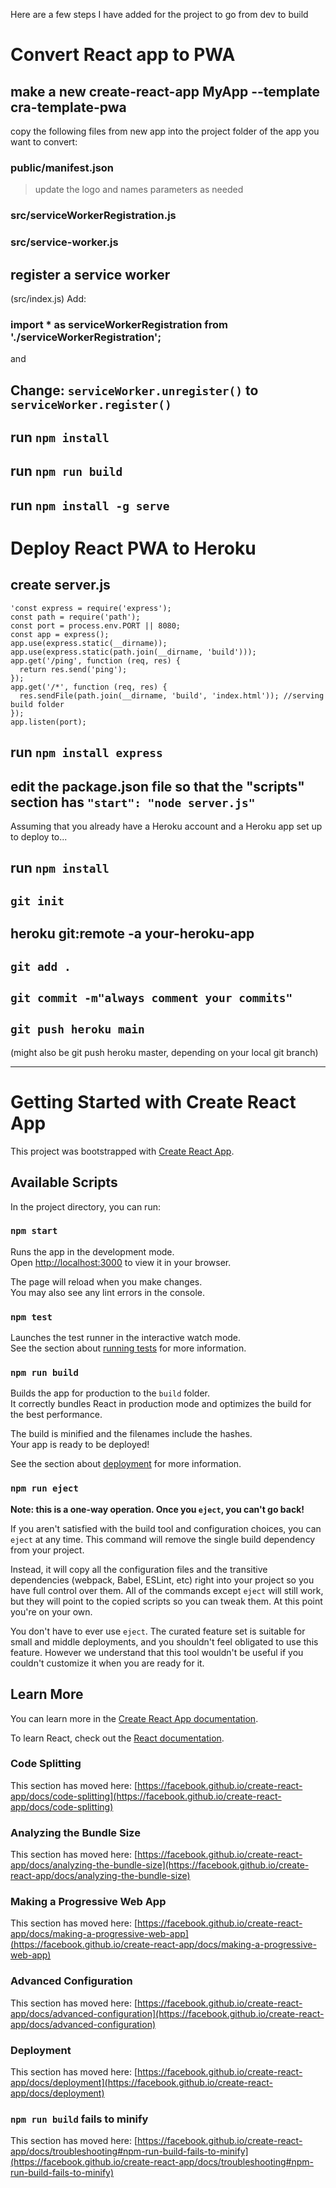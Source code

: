 Here are a few steps I have added for the project to go from dev to build


# Convert React app to PWA

## make a new create-react-app MyApp --template cra-template-pwa

copy the following files from new app into the project folder of the app you want to convert:

### public/manifest.json
 > update the logo and names parameters as needed

### src/serviceWorkerRegistration.js
### src/service-worker.js



## register a service worker
(src/index.js) 
Add:
### import * as serviceWorkerRegistration from './serviceWorkerRegistration';

and   
## Change: `serviceWorker.unregister()`  to `serviceWorker.register()`


## run `npm install`

## run `npm run build`

## run `npm install -g serve`




# Deploy React PWA to Heroku

## create server.js
```
'const express = require('express');
const path = require('path');
const port = process.env.PORT || 8080;
const app = express();
app.use(express.static(__dirname));
app.use(express.static(path.join(__dirname, 'build')));
app.get('/ping', function (req, res) {
  return res.send('ping');
});
app.get('/*', function (req, res) {
  res.sendFile(path.join(__dirname, 'build', 'index.html')); //serving build folder
});
app.listen(port);
```

## run `npm install express`

## edit the package.json file so that the "scripts" section has `"start": "node server.js"` 

Assuming that you already have a Heroku account and a Heroku app set up to deploy to...

## run `npm install`
## `git init`
## heroku git:remote -a your-heroku-app
## `git add . `
## `git commit -m"always comment your commits"`
## `git push heroku main`
(might also be git push heroku master, depending on your local git branch)


-----------------------------------
# Getting Started with Create React App

This project was bootstrapped with [Create React App](https://github.com/facebook/create-react-app).

## Available Scripts

In the project directory, you can run:

### `npm start`

Runs the app in the development mode.\
Open [http://localhost:3000](http://localhost:3000) to view it in your browser.

The page will reload when you make changes.\
You may also see any lint errors in the console.

### `npm test`

Launches the test runner in the interactive watch mode.\
See the section about [running tests](https://facebook.github.io/create-react-app/docs/running-tests) for more information.

### `npm run build`

Builds the app for production to the `build` folder.\
It correctly bundles React in production mode and optimizes the build for the best performance.

The build is minified and the filenames include the hashes.\
Your app is ready to be deployed!

See the section about [deployment](https://facebook.github.io/create-react-app/docs/deployment) for more information.

### `npm run eject`

**Note: this is a one-way operation. Once you `eject`, you can't go back!**

If you aren't satisfied with the build tool and configuration choices, you can `eject` at any time. This command will remove the single build dependency from your project.

Instead, it will copy all the configuration files and the transitive dependencies (webpack, Babel, ESLint, etc) right into your project so you have full control over them. All of the commands except `eject` will still work, but they will point to the copied scripts so you can tweak them. At this point you're on your own.

You don't have to ever use `eject`. The curated feature set is suitable for small and middle deployments, and you shouldn't feel obligated to use this feature. However we understand that this tool wouldn't be useful if you couldn't customize it when you are ready for it.

## Learn More

You can learn more in the [Create React App documentation](https://facebook.github.io/create-react-app/docs/getting-started).

To learn React, check out the [React documentation](https://reactjs.org/).

### Code Splitting

This section has moved here: [https://facebook.github.io/create-react-app/docs/code-splitting](https://facebook.github.io/create-react-app/docs/code-splitting)

### Analyzing the Bundle Size

This section has moved here: [https://facebook.github.io/create-react-app/docs/analyzing-the-bundle-size](https://facebook.github.io/create-react-app/docs/analyzing-the-bundle-size)

### Making a Progressive Web App

This section has moved here: [https://facebook.github.io/create-react-app/docs/making-a-progressive-web-app](https://facebook.github.io/create-react-app/docs/making-a-progressive-web-app)

### Advanced Configuration

This section has moved here: [https://facebook.github.io/create-react-app/docs/advanced-configuration](https://facebook.github.io/create-react-app/docs/advanced-configuration)

### Deployment

This section has moved here: [https://facebook.github.io/create-react-app/docs/deployment](https://facebook.github.io/create-react-app/docs/deployment)

### `npm run build` fails to minify

This section has moved here: [https://facebook.github.io/create-react-app/docs/troubleshooting#npm-run-build-fails-to-minify](https://facebook.github.io/create-react-app/docs/troubleshooting#npm-run-build-fails-to-minify)
